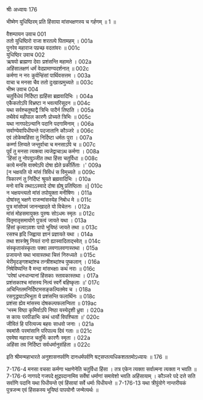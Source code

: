 श्रीः
अध्यायः 176

भीष्मेण युधिष्ठिरम् प्रति हिंसाया मांसभक्षणस्य च गर्हणम् ॥ 1 ॥

वैशम्पायन उवाच 	001  
ततो युधिष्ठिरो राजा शरतल्पे पितामहम् ।	001a  
पुनरेव महाराज पप्रच्छ वदतांवरः ॥	001c  
युधिष्ठिर उवाच 	002  
ऋषयो ब्राह्मणा देवाः प्रशंसन्ति महामते ।	002a  
अहिंसालक्षणं धर्मं वेदप्रामाण्यदर्शनात् ॥	002c  
कर्मणा न नरः कुर्वन्हिंसां पार्थिवसत्तम ।	003a  
वाचा च मनसा चैव ततो दुःखात्प्रमुच्यते ॥	003c  
भीष्म उवाच 	004  
चतुर्विधेयं निर्दिष्टा ह्यहिंसा ब्रह्मवादिभिः ।	004a  
एकैकतोऽपि विभ्रष्टा न भवत्यरिसूदन ॥	004c  
यथा सर्वश्चतुष्पाद्वै त्रिभिः पादैर्न तिष्ठति ।	005a  
तथैवेयं महीपाल कारणैः प्रोच्यते त्रिभिः ॥	005c  
यथा नागपदेऽन्यानि पदानि पदगामिनाम् ।	006a  
सर्वाण्येवापिधीयन्ते पदजातानि कौञ्जरे ॥	006c  
एवं लोकेष्वहिंसा तु निर्दिष्टा धर्मतः पुरा ।	007a  
कर्म्णा लिप्यते जन्तुर्वाचा च मनसाऽपि च ॥	007c  
पूर्वं तु मनसा त्यक्त्वा त्यजेद्वाचाऽथ कर्मणा ।	008a  
\'हिंसां तु नोपयुञ्जीत तथा हिंसा चतुर्विधा ॥	008c  
काये मनसि वाक्येऽपि दोषा ह्येते प्रकीर्तिताः ।\'	009a  
[न भक्षयति यो मांसं त्रिविधं स विमुच्यते ॥	009c  
त्रिकारणं तु निर्दिष्टं श्रूयते ब्रह्मवादिभिः ।	010a  
मनो वाचि तथाऽऽस्वादे दोषा ह्येषु प्रतिष्ठिताः ॥]	010c  
न भक्षयन्त्यतो मांसं तपोयुक्ता मनीषिणः ।	011a  
दोषांस्तु भक्षणे राजन्मांसस्येह निबोध मे ॥	011c  
पुत्र मांसोपमं जानन्खादते यो विचेतनः ।	012a  
मांसं मोहसमायुक्तः पुरुषः सोऽधमः स्मृतः ॥	012c  
पितृमातृसमायोगे पुत्रत्वं जायते यथा ।	013a  
हिंसां कृत्वाऽवशः पापो भूयिष्ठं जायते तथा ॥	013c  
रसश्च हृदि जिह्वाया ज्ञानं प्रज्ञायते यथा ।	014a  
तथा शास्त्रेषु नियतं रागो ह्यास्वादिताद्भवेत् ॥	014c  
संस्कृतासंस्कृताः पक्वा लवणालवणास्तथा ।	015a  
प्रजायन्ते यथा भावास्तथा चित्तं निरुध्यते ॥	015c  
भेरीमृदङ्गशब्दांश्च तन्त्रीशब्दांश्च पुष्कलान् ।	016a  
निषेविष्यन्ति वै मन्दा मांसभक्षाः कथं नराः ॥	016c  
\'परेषां धनधान्यानां हिंसकाः स्तावकास्तथा ।	017a  
प्रशंसकाश्च मांसस्य नित्यं स्वर्गे बहिष्कृताः ॥\'	017c  
अचिन्तितमनिर्दिष्टमसङ्कल्पितमेव च ।	018a  
रसगृद्ध्याऽभिभूता ये प्रशंसन्ति फलार्थिनः ॥	018c  
प्रशंसा ह्येव मांसस्य दोषकल्पफलान्विता ॥	019ac  
\'भस्म विष्ठा कृमिर्वाऽपि निष्ठा यस्येदृशी ध्रुवा ।	020a  
स कायः परपीडाभिः कथं धार्यो विपश्चिता ॥\'	020c  
जीवितं हि परित्यज्य बहवः साधवो जनाः ।	021a  
स्वमांसैः परमांसानि परिपाल्य दिवं गताः ॥	021c  
एवमेषा महाराज चतुर्भिः कारणैः स्मृता ।	022a  
अहिंसा तव निर्दिष्टा सर्वधर्मानुसंहिता ॥ 	022c  

इति श्रीमन्महाभारते अनुशासनपर्वणि दानधर्मपर्वणि षट्सप्तत्यधिकशततमोऽध्यायः ॥ 176 ॥

7-176-4 मनसा वचसा कर्मणा भक्षणेनेति चतुर्विधा हिंसा । तत्र एकेन त्यक्ता सर्वात्मना त्यक्ता न भवति ॥ 7-176-6 नागपदे गजपदे क्षुद्रपदानामिव सर्वेषां धर्माणां समावेशो भवति अहिंसायाम् । कौञ्जरे पदे दत्ते सति सर्वाणि पदानि यथा पिधीयन्ते एवं हिंसायां सर्वे धर्माः पिधीयन्ते ॥ 7-176-13 यथा त्रीपुंयोगे नान्तरीयकं पुत्रजन्म एवं हिंसकस्य भूयिष्ठं पापयोनौ जन्मेत्यर्थः ॥

